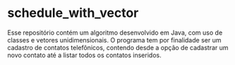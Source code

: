 # schedule_with_vector
Esse repositório contém um algoritmo desenvolvido em Java, com uso de classes e vetores unidimensionais. O programa tem por finalidade ser um cadastro de contatos telefônicos, contendo desde a opção de cadastrar um novo contato até a listar todos os contatos inseridos.
